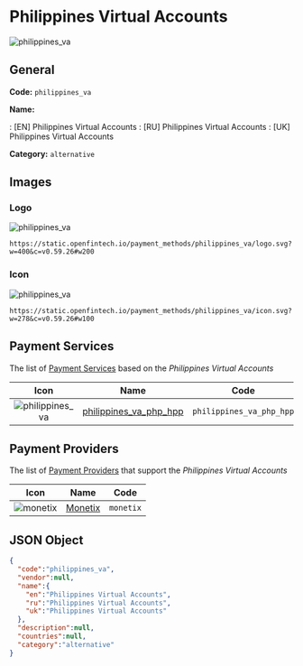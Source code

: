 
# Philippines Virtual Accounts 
![philippines_va](https://static.openfintech.io/payment_methods/philippines_va/logo.svg?w=400&c=v0.59.26#w200)  

## General 
**Code:** `philippines_va` 
 
**Name:** 
 
:	[EN] Philippines Virtual Accounts 
:	[RU] Philippines Virtual Accounts 
:	[UK] Philippines Virtual Accounts 
 
**Category:** `alternative` 
 

## Images 

### Logo 
![philippines_va](https://static.openfintech.io/payment_methods/philippines_va/logo.svg?w=400&c=v0.59.26#w200)  

```
https://static.openfintech.io/payment_methods/philippines_va/logo.svg?w=400&c=v0.59.26#w200
```  

### Icon 
![philippines_va](https://static.openfintech.io/payment_methods/philippines_va/icon.svg?w=278&c=v0.59.26#w100)  

```
https://static.openfintech.io/payment_methods/philippines_va/icon.svg?w=278&c=v0.59.26#w100
```  

## Payment Services 
 
The list of [Payment Services](/payment-services/) based on the _Philippines Virtual Accounts_ 

|Icon|Name|Code| 
|:---:|:---:|:---:| 
|![philippines_va](https://static.openfintech.io/payment_methods/philippines_va/icon.svg?w=278&c=v0.59.26#w100) |[philippines_va_php_hpp](/payment-services/philippines_va_php_hpp/)|`philippines_va_php_hpp`| 
 

## Payment Providers 
 
The list of [Payment Providers](/payment-providers/) that support the _Philippines Virtual Accounts_ 

|Icon|Name|Code| 
|:---:|:---:|:---:| 
|![monetix](https://static.openfintech.io/payment_providers/monetix/icon.png?w=278&c=v0.59.26#w100) |[Monetix](/payment-providers/monetix/)|`monetix`| 
 

## JSON Object 

```json
{
  "code":"philippines_va",
  "vendor":null,
  "name":{
    "en":"Philippines Virtual Accounts",
    "ru":"Philippines Virtual Accounts",
    "uk":"Philippines Virtual Accounts"
  },
  "description":null,
  "countries":null,
  "category":"alternative"
}
```  
